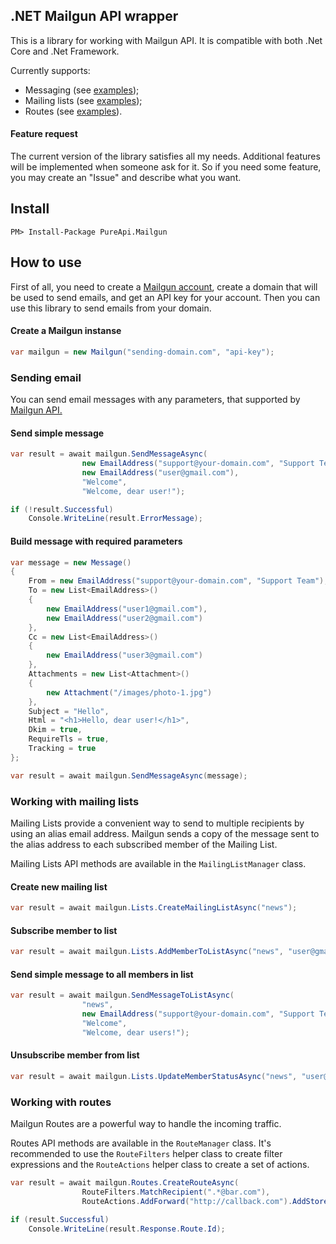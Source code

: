 ## .NET Mailgun API wrapper
This is a library for working with Mailgun API. It is compatible with both .Net Core and .Net Framework.

Currently supports:
- Messaging (see [examples](#sending-email));
- Mailing lists (see [examples](#working-with-mailing-lists));
- Routes (see [examples](#working-with-routes)).

#### Feature request
The current version of the library satisfies all my needs. Additional features will be implemented when someone ask for it. So if you need some feature, you may create an "Issue" and describe what you want.

## Install
`PM> Install-Package PureApi.Mailgun`
## How to use
First of all, you need to create a [Mailgun account](https://www.mailgun.com/), create a domain that will be used to send emails, and get an API key for your account. Then you can use this library to send emails from your domain.
#### Create a Mailgun instanse
```csharp
var mailgun = new Mailgun("sending-domain.com", "api-key");
```
### Sending email
You can send email messages with any parameters, that supported by [Mailgun API.](https://documentation.mailgun.com/en/latest/api-sending.html#sending)
#### Send simple message
```csharp
var result = await mailgun.SendMessageAsync(
                new EmailAddress("support@your-domain.com", "Support Team"), // From
                new EmailAddress("user@gmail.com"),                          // To
                "Welcome",                                                   // Subject
                "Welcome, dear user!");                                      // Message

if (!result.Successful)
    Console.WriteLine(result.ErrorMessage);
```
#### Build message with required parameters
```csharp
var message = new Message()
{
    From = new EmailAddress("support@your-domain.com", "Support Team"),
    To = new List<EmailAddress>()
    {
        new EmailAddress("user1@gmail.com"),
        new EmailAddress("user2@gmail.com")
    },
    Cc = new List<EmailAddress>()
    {
        new EmailAddress("user3@gmail.com")
    },
    Attachments = new List<Attachment>()
    {
        new Attachment("/images/photo-1.jpg")
    },
    Subject = "Hello",
    Html = "<h1>Hello, dear user!</h1>",
    Dkim = true,
    RequireTls = true,
    Tracking = true
};

var result = await mailgun.SendMessageAsync(message);
```
### Working with mailing lists
Mailing Lists provide a convenient way to send to multiple recipients by using an alias email address. Mailgun sends a copy of the message sent to the alias address to each subscribed member of the Mailing List.

Mailing Lists API methods are available in the `MailingListManager` class.
#### Create new mailing list
```csharp
var result = await mailgun.Lists.CreateMailingListAsync("news");
```
#### Subscribe member to list
```csharp
var result = await mailgun.Lists.AddMemberToListAsync("news", "user@gmail.com");
```
#### Send simple message to all members in list
```csharp
var result = await mailgun.SendMessageToListAsync(
                "news",                                                      // Mailing list
                new EmailAddress("support@your-domain.com", "Support Team"), // From
                "Welcome",                                                   // Subject
                "Welcome, dear users!");                                     // Message
```
#### Unsubscribe member from list
```csharp
var result = await mailgun.Lists.UpdateMemberStatusAsync("news", "user@gmail.com", false);
```
### Working with routes
Mailgun Routes are a powerful way to handle the incoming traffic. 

Routes API methods are available in the `RouteManager` class. It's recommended to use the `RouteFilters` helper class to create filter expressions and the `RouteActions` helper class to create a set of actions.
```csharp
var result = await mailgun.Routes.CreateRouteAsync(
                RouteFilters.MatchRecipient(".*@bar.com"), 
                RouteActions.AddForward("http://callback.com").AddStore());

if (result.Successful)
    Console.WriteLine(result.Response.Route.Id);
```
